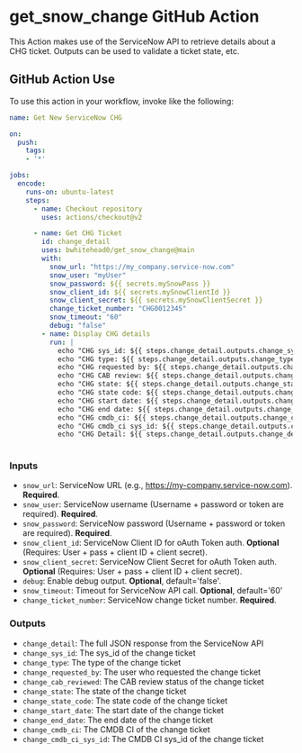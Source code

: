 # get_snow_change GitHub Action

This Action makes use of the ServiceNow API to retrieve details about a CHG ticket. Outputs can be used to validate a ticket state, etc.

## GitHub Action Use

To use this action in your workflow, invoke like the following:

```yaml
name: Get New ServiceNow CHG

on:
  push:
    tags:
    - '*'

jobs:
  encode:
    runs-on: ubuntu-latest
    steps:
      - name: Checkout repository
        uses: actions/checkout@v2

      - name: Get CHG Ticket
        id: change_detail
        uses: bwhitehead0/get_snow_change@main
        with:
          snow_url: "https://my_company.service-now.com"
          snow_user: "myUser"
          snow_password: ${{ secrets.mySnowPass }}
          snow_client_id: ${{ secrets.mySnowClientId }}
          snow_client_secret: ${{ secrets.mySnowClientSecret }}
          change_ticket_number: "CHG0012345"
          snow_timeout: "60"
          debug: "false"
        - name: Display CHG details
          run: |
            echo "CHG sys_id: ${{ steps.change_detail.outputs.change_sys_id }}"
            echo "CHG type: ${{ steps.change_detail.outputs.change_type }}"
            echo "CHG requested by: ${{ steps.change_detail.outputs.change_requested_by }}"
            echo "CHG CAB review: ${{ steps.change_detail.outputs.change_cab_reviewed }}"
            echo "CHG state: ${{ steps.change_detail.outputs.change_state }}"
            echo "CHG state code: ${{ steps.change_detail.outputs.change_state_code }}"
            echo "CHG start date: ${{ steps.change_detail.outputs.change_start_date }}"
            echo "CHG end date: ${{ steps.change_detail.outputs.change_end_date }}"
            echo "CHG cmdb_ci: ${{ steps.change_detail.outputs.change_cmdb_ci }}"
            echo "CHG cmdb_ci sys_id: ${{ steps.change_detail.outputs.change_cmdb_ci_sys_id }}"
            echo "CHG Detail: ${{ steps.change_detail.outputs.change_detail }}"
            
```

### Inputs

* `snow_url`: ServiceNow URL (e.g., https://my-company.service-now.com). **Required**.
* `snow_user`: ServiceNow username (Username + password or token are required). **Required**.
* `snow_password`: ServiceNow password (Username + password or token are required). **Required**.
* `snow_client_id`: ServiceNow Client ID for oAuth Token auth. **Optional** (Requires: User + pass + client ID + client secret).
* `snow_client_secret`: ServiceNow Client Secret for oAuth Token auth. **Optional** (Requires: User + pass + client ID + client secret).
* `debug`: Enable debug output. **Optional**, default='false'.
* `snow_timeout`: Timeout for ServiceNow API call. **Optional**, default='60'
* `change_ticket_number`: ServiceNow change ticket number. **Required**.

### Outputs

* `change_detail`: The full JSON response from the ServiceNow API
* `change_sys_id`: The sys_id of the change ticket
* `change_type`: The type of the change ticket
* `change_requested_by`: The user who requested the change ticket
* `change_cab_reviewed`: The CAB review status of the change ticket
* `change_state`: The state of the change ticket
* `change_state_code`: The state code of the change ticket
* `change_start_date`: The start date of the change ticket
* `change_end_date`: The end date of the change ticket
* `change_cmdb_ci`: The CMDB CI of the change ticket
* `change_cmdb_ci_sys_id`: The CMDB CI sys_id of the change ticket
